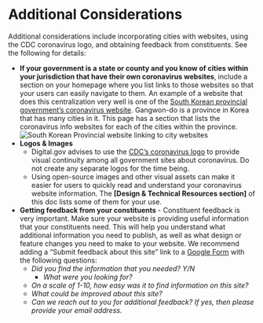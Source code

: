 # Additional Considerations

Additional considerations include incorporating cities with websites, using the CDC coronavirus logo, and obtaining feedback from constituents. See the following for details:

* **If your government is a state or county and you know of cities within your jurisdiction that have their own coronavirus websites**, include a section on your homepage where you list links to those websites so that your users can easily navigate to them. An example of a website that does this centralization very well is one of the [South Korean provincial government’s coronavirus website](https://www.provin.gangwon.kr/covid-19.html). Gangwon-do is a province in Korea that has many cities in it. This page has a section that lists the coronavirus info websites for each of the cities within the province. ![South Korean Provincial website linking to city websites](https://paper-attachments.dropbox.com/s_AFB08FCF419066C006E599F7596BE2FAB19D791C3F7DE75880CBBC14F3D92746_1586559032706_Screen+Shot+2020-04-10+at+3.50.11+PM.png)
* **Logos & Images**
  * Digital.gov advises to use the [CDC’s coronavirus logo](https://phil.cdc.gov/Details.aspx?pid=2871) to provide visual continuity among all government sites about coronavirus. Do not create any separate logos for the time being.
  * Using open-source images and other visual assets can make it easier for users to quickly read and understand your coronavirus website information. The **\[Design & Technical Resources section\]** of this doc lists some of them for your use.
* **Getting feedback from your constituents** - Constituent feedback is very important. Make sure your website is providing useful information that your constituents need. This will help you understand what additional information you need to publish, as well as what design or feature changes you need to make to your website. We recommend adding a “Submit feedback about this site” link to a [Google Form](https://docs.google.com/forms/u/0/?tgif=d) with the following questions:
  * _Did you find the information that you needed? Y/N_
    * _What were you looking for?_
  * _On a scale of 1-10, how easy was it to find information on this site?_
  * _What could be improved about this site?_
  * _Can we reach out to you for additional feedback? If yes, then please provide your email address._

